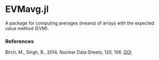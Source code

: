 # EVMavg.jl
A package for computing averages (means) of arrays with the expected value method (EVM).

### References
Birch, M., Singh, B., 2014, Nuclear Data Sheets, 120, 106. [DOI](https://doi.org/10.1016/j.nds.2014.07.019)
